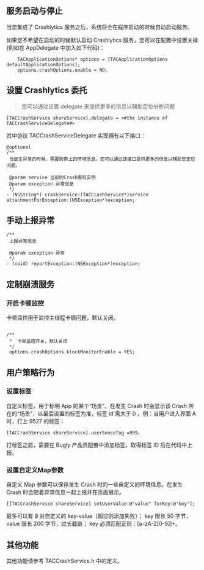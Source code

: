 

## 服务启动与停止

当您集成了 Crashlytics 服务之后，系统将会在程序启动的时候自动启动服务。

如果您不希望在启动的时候默认启动 Crashlytics 服务，您可以在配置中设置关掉 (例如在 AppDelegate 中加入如下代码)：

~~~
    TACApplicationOptions* options = [TACApplicationOptions defaultApplicationOptions];
    options.crashOptions.enable = NO;
~~~

## 设置 Crashlytics 委托

> 您可以通过设置 delegate 来提供更多的信息以辅助定位分析问题

~~~
[TACCrashService shareService].delegate = <#the instance of TACCrashServiceDelegate#>
~~~

其中协议 TACCrashServiceDelegate 实现拥有以下接口：

~~~
@optional
/**
 当放生异常的时候，需要附带上的环境信息。您可以通过该接口提供更多的信息以辅助您定位问题。

 @param service 当前的Crash服务实例
 @param exception 异常信息
 */
- (NSString*) crashService:(TACCrashService*)service  attachmentForException:(NSException*)exception;
~~~

## 手动上报异常

~~~
/**
 上报异常信息

 @param exception 异常
 */
- (void) reportException:(NSException*)exception;

~~~

## 定制崩溃服务

### 开启卡顿监控

卡顿监控用于监控主线程卡顿问题，默认关闭。

~~~

/**
 *  卡顿监控开关，默认关闭
 */
 options.crashOptions.blockMonitorEnable = YES;
~~~

## 用户策略行为

### 设置标签
自定义标签，用于标明 App 的某个“场景”。在发生 Crash 时会显示该 Crash 所在的“场景”，以最后设置的标签为准，标签 id 需大于 0 。例：当用户进入界面 A 时，打上 9527 的标签：

```
[TACCrashService shareService].userSenceTag =999;
```

打标签之前，需要在 Bugly 产品页配置中添加标签，取得标签 ID 后在代码中上报。

### 设置自定义Map参数

自定义 Map 参数可以保存发生 Crash 时的一些自定义的环境信息。在发生 Crash 时会随着异常信息一起上报并在页面展示。

```
[[TACCrashService shareService] setUserValue:@"value" forKey:@"key"];
```

最多可以有 9 对自定义的 key-value（超过则添加失败）；
key 限长 50 字节，value 限长 200 字节，过长截断；
key 必须匹配正则：[a-zA-Z[0-9]]+。


## 其他功能

其他功能请参考 TACCrashService.h 中的定义。
